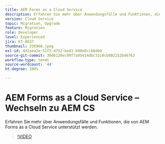 ```yaml
---
title: AEM Forms as a Cloud Service
description: Erfahren Sie mehr über Anwendungsfälle und Funktionen, die von AEM Forms as a Cloud Service unterstützt werden.
version: Cloud Service
topic: Migration, Upgrade
feature: Migration
role: Developer
level: Experienced
jira: KT-8637
thumbnail: 336968.jpeg
exl-id: 4d1aea2e-51f5-4752-be41-b08e8ccb6db9
source-git-commit: 30d6120ec99f7a95414dbc31c0cb002152bd6763
workflow-type: tm+mt
source-wordcount: '44'
ht-degree: 100%

---
```


# AEM Forms as a Cloud Service – Wechseln zu AEM CS

Erfahren Sie mehr über Anwendungsfälle und Funktionen, die von AEM Forms as a Cloud Service unterstützt werden.

>[!VIDEO](https://video.tv.adobe.com/v/336968?quality=12&learn=on)
